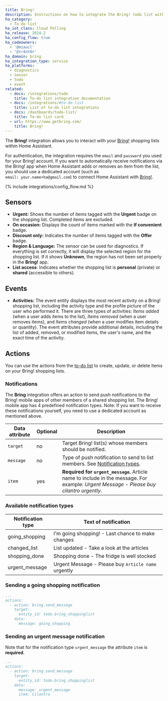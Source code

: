 ```yaml
---
title: Bring!
description: Instructions on how to integrate the Bring! todo list with Home Assistant.
ha_category:
  - To-do list
ha_iot_class: Cloud Polling
ha_release: 2024.2
ha_config_flow: true
ha_codeowners:
  - '@miaucl'
  - '@tr4nt0r'
ha_domain: bring
ha_integration_type: service
ha_platforms:
  - diagnostics
  - sensor
  - todo
  - event
related:
  - docs: /integrations/todo
    title: To-do list integration documentation
  - docs: /integrations/#to-do-list
    title: List of to-do list integrations
  - docs: /dashboards/todo-list/
    title: To-do list card
  - url: https://www.getbring.com/
    title: Bring!
---
```


The **Bring!** integration allows you to interact with your [Bring!](https://www.getbring.com/) shopping lists within Home Assistant.

For authentication, the integration requires the `email` and `password` you used for your Bring! account. If you want to automatically receive notifications via the Bring! app when Home Assistant adds or removes an item from the list, you should use a dedicated account (such as `email: your.name+ha@gmail.com`) to connect Home Assistant with [Bring!](https://www.getbring.com/).

{% include integrations/config_flow.md %}

## Sensors

- **Urgent:** Shows the number of items tagged with the **Urgent** badge on the shopping list. Completed items are excluded.
- **On occasion:** Displays the count of items marked with the **If convenient** badge.
- **Discount only:** Indicates the number of items tagged with the **Offer** badge.
- **Region & Language:** The sensor can be used for diagnostics. If everything is set correctly, it will display the selected region for the shopping list. If it shows **Unknown**, the region has not been set properly in the **Bring!** app.
- **List access**: Indicates whether the shopping list is **personal** (private) or **shared** (accessible to others).

## Events

- **Activities:** The event entity displays the most recent activity on a Bring! shopping list, including the activity type and the profile picture of the user who performed it. There are three types of activities: *Items added* (when a user adds items to the list), *Items removed* (when a user removes items), and *Items changed* (when a user modifies item details or quantity). The event attributes provide additional details, including the list of added, removed, or modified items, the user's name, and the exact time of the activity.

## Actions

You can use the actions from the [to-do list](/integrations/todo/) to create, update, or delete items on your Bring! shopping lists.

### Notifications

The **Bring** integration offers an action to send push notifications to the Bring! mobile apps of other members of a shared shopping list. The Bring! mobile app has 4 predefined notification types. Note: If you want to receive these notifications yourself, you need to use a dedicated account as mentioned above.

| Data attribute | Optional | Description                                                                                                                      |
| ---------------------- | -------- | -------------------------------------------------------------------------------------------------------------------------------- |
| `target`               |       no | Target Bring! list(s) whose members should be notified.                                                                          |
| `message`              |       no | Type of push notification to send to list members. See [Notification types](#available-notification-types).                      |
| `item`                 |      yes | **Required for `urgent_message`.** Article name to include in the message. For example: *Urgent Message - Please buy cilantro urgently*. |

### Available notification types

| Notification type | Text of notification                                |
| ----------------- | --------------------------------------------------- |
| going_shopping    | I'm going shopping! - Last chance to make changes   |
| changed_list      | List updated - Take a look at the articles          |
| shopping_done     | Shopping done - The fridge is well stocked          |
| urgent_message    | Urgent Message - Please buy `Article name` urgently |

### Sending a going shopping notification

```yaml
...
actions:
  - action: bring.send_message
    target:
      entity_id: todo.bring_shoppinglist
    data:
      message: going_shopping 
```

### Sending an urgent message notification

Note that for the notification type `urgent_message` the attribute `item` is **required**.

```yaml
...
actions:
  - action: bring.send_message
    target:
      entity_id: todo.bring_shoppinglist
    data:
      message: urgent_message
      item: Cilantro
```
